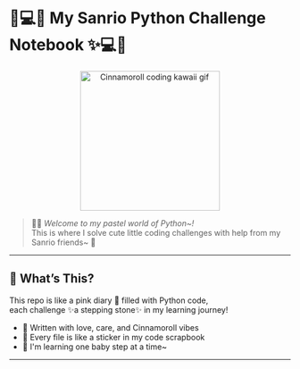 # 🎀💻✨ My Sanrio Python Challenge Notebook ✨💻🎀

<p align="center">
  <img src="https://media.giphy.com/media/v1.Y2lkPTc5MGI3NjExMzdkYjRwb3Z6cHExOTltOXNrcThpZzhodGp1anQ4Z2x6NnJoZ2Z4diZlcD12MV9naWZzX3NlYXJjaCZjdD1n/cnoXnqCgr8IfVVIRiU/giphy.gif" width="250" alt="Cinnamoroll coding kawaii gif" />
</p>

> 🐰💗 *Welcome to my pastel world of Python~!*  
> This is where I solve cute little coding challenges with help from my Sanrio friends~ 🌸

---

## 🍓 What’s This?

This repo is like a pink diary 📔 filled with Python code,  
each challenge ✨a stepping stone✨ in my learning journey!

- 🌼 Written with love, care, and Cinnamoroll vibes
- 🧸 Every file is like a sticker in my code scrapbook
- 💌 I'm learning one baby step at a time~

---


